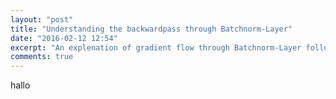 ```yaml
---
layout: "post"
title: "Understanding the backwardpass through Batchnorm-Layer"
date: "2016-02-12 12:54"
excerpt: "An explenation of gradient flow through Batchnorm-Layer following the circuit represantation learned in Standfords class CS231n."
comments: true
---
```


hallo
